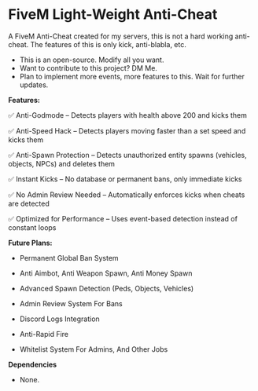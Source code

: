# FiveM Light-Weight Anti-Cheat

A FiveM Anti-Cheat created for my servers, this is not a hard working anti-cheat. The features of this is only kick, anti-blabla, etc.

- This is an open-source. Modify all you want.
- Want to contribute to this project? DM Me.
- Plan to implement more events, more features to this. Wait for further updates.
  
**Features:**

✅ Anti-Godmode – Detects players with health above 200 and kicks them

✅ Anti-Speed Hack – Detects players moving faster than a set speed and kicks them

✅ Anti-Spawn Protection – Detects unauthorized entity spawns (vehicles, objects, NPCs) and deletes them

✅ Instant Kicks – No database or permanent bans, only immediate kicks

✅ No Admin Review Needed – Automatically enforces kicks when cheats are detected

✅ Optimized for Performance – Uses event-based detection instead of constant loops

**Future Plans:**
- Permanent Global Ban System

- Anti Aimbot, Anti Weapon Spawn, Anti Money Spawn

- Advanced Spawn Detection (Peds, Objects, Vehicles)

- Admin Review System For Bans

- Discord Logs Integration

- Anti-Rapid Fire

- Whitelist System For Admins, And Other Jobs

**Dependencies**
- None.
